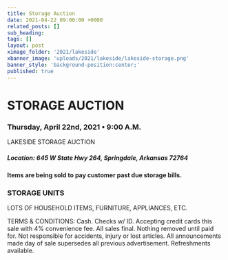 ```yaml
---
title: Storage Auction
date: 2021-04-22 09:00:00 +0000
related_posts: []
sub_heading:  
tags: []
layout: post
ximage_folder: '2021/lakeside'
xbanner_image: 'uploads/2021/lakeside/lakeside-storage.png'
banner_style: 'background-position:center;'
published: true
---
```

# STORAGE AUCTION
### Thursday, April 22nd, 2021 • 9:00 A.M.
LAKESIDE STORAGE AUCTION

##### **Location:** 645 W State Hwy 264, Springdale, Arkansas 72764

__Items are being sold to pay customer past due storage bills.__

### STORAGE UNITS
LOTS OF HOUSEHOLD ITEMS, FURNITURE, APPLIANCES, ETC.

<!--break-->

TERMS & CONDITIONS: Cash. Checks w/ ID. Accepting credit cards this sale with 4% convenience fee. All sales final. Nothing removed until paid for. Not responsible for accidents, injury or lost articles. All announcements made day of sale supersedes all previous advertisement. Refreshments available. 

